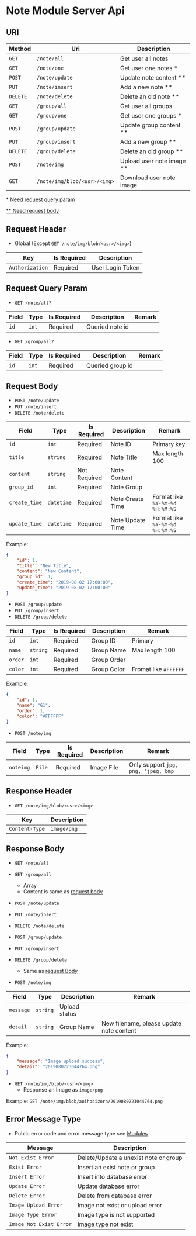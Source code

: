 # Note Module Server Api

## URI

|Method|Uri|Description|
|--|--|--|
|`GET`|`/note/all`|Get user all notes|
|`GET`|`/note/one`|Get user one notes \*|
|`POST`|`/note/update`|Update note content \*\*|
|`PUT`|`/note/insert`|Add a new note \*\*|
|`DELETE`|`/note/delete`|Delete an old note \*\*|
|`GET`|`/group/all`|Get user all groups|
|`GET`|`/group/one`|Get user one groups \*|
|`POST`|`/group/update`|Update group content \*\*|
|`PUT`|`/group/insert`|Add a new group \*\*|
|`DELETE`|`/group/delete`|Delete an old group \*\*|
|`POST`|`/note/img`|Upload user note image \*\*|
|`GET`|`/note/img/blob/<usr>/<img>`|Download user note image|

[\* Need request query param](https://github.com/Aoi-hosizora/Biji_BackEnd/blob/master/app/Modules/Note/readme.md#request-query-param)

[\*\* Need request body](https://github.com/Aoi-hosizora/Biji_BackEnd/blob/master/app/Modules/Note/readme.md#request-body)

## Request Header

+ Global (Except `GET /note/img/blob/<usr>/<img>`)

|Key|Is Required|Description|
|--|--|--|
|`Authorization`|Required|User Login Token|

## Request Query Param

+ `GET /note/all?`

|Field|Type|Is Required|Description|Remark|
|--|--|--|--|--|
|`id`|`int`|Required|Queried note id||

+ `GET /group/all?`

|Field|Type|Is Required|Description|Remark|
|--|--|--|--|--|
|`id`|`int`|Required|Queried group id||

## Request Body

+ `POST /note/update`
+ `PUT /note/insert`
+ `DELETE /note/delete`

|Field|Type|Is Required|Description|Remark|
|--|--|--|--|--|
|`id`|`int`|Required|Note ID|Primary key|
|`title`|`string`|Required|Note Title|Max length 100|
|`content`|`string`|Not Required|Note Content||
|`group_id`|`int`|Required|Note Group||
|`create_time`|`datetime`|Required|Note Create Time|Format like `%Y-%m-%d %H:%M:%S`|
|`update_time`|`datetime`|Required|Note Update Time|Format like `%Y-%m-%d %H:%M:%S`|

Example:

```json
{
    "id": 1,
    "title": "New Title",
    "content": "New Content",
    "group_id": 1,
    "create_time": "2019-08-02 17:00:00",
    "update_time": "2019-08-02 17:00:00"
}
```

+ `POST /group/update`
+ `PUT /group/insert`
+ `DELETE /group/delete`

|Field|Type|Is Required|Description|Remark|
|--|--|--|--|--|
|`id`|`int`|Required|Group ID|Primary|
|`name`|`string`|Required|Group Name|Max length 100|
|`order`|`int`|Required|Group Order||
|`color`|`int`|Required|Group Color|Fromat like `#FFFFFF`|

Example:

```json
{
    "id": 1,
    "name": "G1",
    "order": 1,
    "color": "#FFFFFF"
}
```

+ `POST /note/img`

|Field|Type|Is Required|Description|Remark|
|--|--|--|--|--|
|`noteimg`|`File`|Required|Image File|Only support `jpg, png, 'jpeg, bmp`|

## Response Header

+ `GET /note/img/blob/<usr>/<img>`

|Key|Description|
|--|--|
|`Content-Type`|`image/png`|


## Response Body

+ `GET /note/all`
+ `GET /group/all`
    + Array
    + Content is same as [request body](https://github.com/Aoi-hosizora/Biji_BackEnd/blob/master/app/Modules/Note/readme.md#request-body)

+ `POST /note/update`
+ `PUT /note/insert`
+ `DELETE /note/delete`
+ `POST /group/update`
+ `PUT /group/insert`
+ `DELETE /group/delete`
    + Same as [request Body](https://github.com/Aoi-hosizora/Biji_BackEnd/blob/master/app/Modules/Note/readme.md#request-body)

+ `POST /note/img`

|Field|Type|Description|Remark|
|--|--|--|--|
|`message`|`string`|Upload status||
|`detail`|`string`|Group Name|New filename, please update note content|

Example:

```json
{
    "message": "Image upload success",
    "detail": "2019080223044764.png"
}
```

+ `GET /note/img/blob/<usr>/<img>`
    + Response an Image as `image/png`

Example: `GET /note/img/blob/aoihosizora/2019080223044764.png`



## Error Message Type

+ Public error code and error message type see [Modules](https://github.com/Aoi-hosizora/Biji_BackEnd/blob/master/app/Modules/readme.md)

|Message|Description|
|--|--|
|`Not Exist Error`|Delete/Update a unexist note or group|
|`Exist Error`|Insert an exist note or group|
|`Insert Error`|Insert into database error|
|`Update Error`|Update database error|
|`Delete Error`|Delete from database error|
|`Image Upload Error`|Image not exist or upload error|
|`Image Type Error`|Image type is not supported|
|`Image Not Exist Error`|Image type not exist|